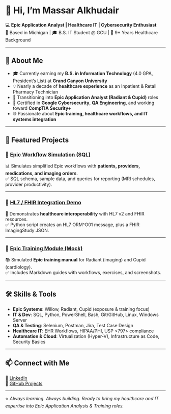 # 👋 Hi, I’m Massar Alkhudair  

💻 **Epic Application Analyst | Healthcare IT | Cybersecurity Enthusiast**  
📍 Based in Michigan | 🎓 B.S. IT Student @ GCU | 💊 9+ Years Healthcare Background  

---

## 🚀 About Me
- 🎓 Currently earning my **B.S. in Information Technology** (4.0 GPA, President’s List) at **Grand Canyon University**  
- 💡 Nearly a decade of **healthcare experience** as an Inpatient & Retail Pharmacy Technician  
- 🏥 Transitioning into **Epic Application Analyst (Radiant & Cupid)** roles  
- 🔐 Certified in **Google Cybersecurity**, **QA Engineering**, and working toward **CompTIA Security+**  
- 🌐 Passionate about **Epic training, healthcare workflows, and IT systems integration**

---

## 📂 Featured Projects

### 🔹 [Epic Workflow Simulation (SQL)](https://github.com/massar96/epic-workflow-simulation)
📊 Simulates simplified Epic workflows with **patients, providers, medications, and imaging orders**.  
✅ SQL schema, sample data, and queries for reporting (MRI schedules, provider productivity).

---

### 🔹 [HL7 / FHIR Integration Demo](https://github.com/massar96/epic-hl7-fhir-demo)
🔄 Demonstrates **healthcare interoperability** with HL7 v2 and FHIR resources.  
✅ Python script creates an HL7 ORM^O01 message, plus a FHIR ImagingStudy JSON.

---

### 🔹 [Epic Training Module (Mock)](https://github.com/massar96/epic-training-module)
📚 Simulated **Epic training manual** for Radiant (imaging) and Cupid (cardiology).  
✅ Includes Markdown guides with workflows, exercises, and screenshots.

---

## 🛠️ Skills & Tools
- **Epic Systems**: Willow, Radiant, Cupid (exposure & training focus)  
- **IT & Dev**: SQL, Python, PowerShell, Bash, Git/GitHub, Linux, Windows Server  
- **QA & Testing**: Selenium, Postman, Jira, Test Case Design  
- **Healthcare IT**: EHR Workflows, HIPAA/PHI, USP <797> compliance  
- **Automation & Cloud**: Virtualization (Hyper-V), Infrastructure as Code, Security Basics  

---

## 📫 Connect with Me
🔗 [LinkedIn](https://www.linkedin.com/in/massar96)  
📂 [GitHub Projects](https://github.com/massar96?tab=repositories)  

---
⭐ *Always learning. Always building. Ready to bring my healthcare and IT expertise into Epic Application Analysis & Training roles.*  
